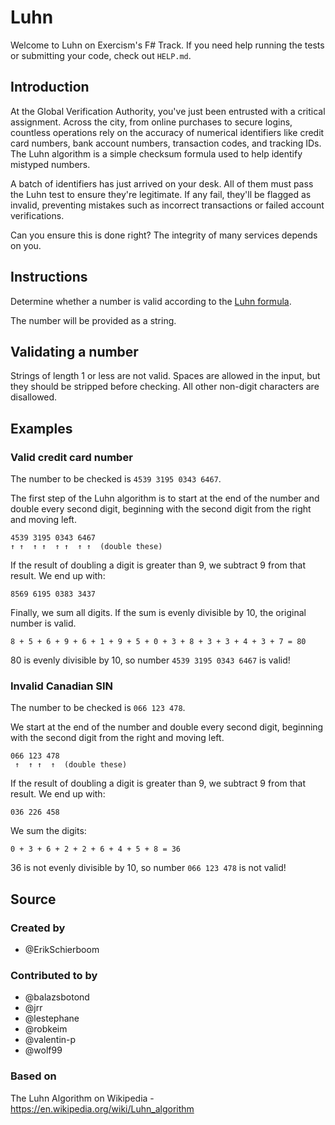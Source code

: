 # Luhn

Welcome to Luhn on Exercism's F# Track.
If you need help running the tests or submitting your code, check out `HELP.md`.

## Introduction

At the Global Verification Authority, you've just been entrusted with a critical assignment.
Across the city, from online purchases to secure logins, countless operations rely on the accuracy of numerical identifiers like credit card numbers, bank account numbers, transaction codes, and tracking IDs.
The Luhn algorithm is a simple checksum formula used to help identify mistyped numbers.

A batch of identifiers has just arrived on your desk.
All of them must pass the Luhn test to ensure they're legitimate.
If any fail, they'll be flagged as invalid, preventing mistakes such as incorrect transactions or failed account verifications.

Can you ensure this is done right? The integrity of many services depends on you.

## Instructions

Determine whether a number is valid according to the [Luhn formula][luhn].

The number will be provided as a string.

## Validating a number

Strings of length 1 or less are not valid.
Spaces are allowed in the input, but they should be stripped before checking.
All other non-digit characters are disallowed.

## Examples

### Valid credit card number

The number to be checked is `4539 3195 0343 6467`.

The first step of the Luhn algorithm is to start at the end of the number and double every second digit, beginning with the second digit from the right and moving left.

```text
4539 3195 0343 6467
↑ ↑  ↑ ↑  ↑ ↑  ↑ ↑  (double these)
```

If the result of doubling a digit is greater than 9, we subtract 9 from that result.
We end up with:

```text
8569 6195 0383 3437
```

Finally, we sum all digits.
If the sum is evenly divisible by 10, the original number is valid.

```text
8 + 5 + 6 + 9 + 6 + 1 + 9 + 5 + 0 + 3 + 8 + 3 + 3 + 4 + 3 + 7 = 80
```

80 is evenly divisible by 10, so number `4539 3195 0343 6467` is valid!

### Invalid Canadian SIN

The number to be checked is `066 123 478`.

We start at the end of the number and double every second digit, beginning with the second digit from the right and moving left.

```text
066 123 478
 ↑  ↑ ↑  ↑  (double these)
```

If the result of doubling a digit is greater than 9, we subtract 9 from that result.
We end up with:

```text
036 226 458
```

We sum the digits:

```text
0 + 3 + 6 + 2 + 2 + 6 + 4 + 5 + 8 = 36
```

36 is not evenly divisible by 10, so number `066 123 478` is not valid!

[luhn]: https://en.wikipedia.org/wiki/Luhn_algorithm

## Source

### Created by

- @ErikSchierboom

### Contributed to by

- @balazsbotond
- @jrr
- @lestephane
- @robkeim
- @valentin-p
- @wolf99

### Based on

The Luhn Algorithm on Wikipedia - https://en.wikipedia.org/wiki/Luhn_algorithm